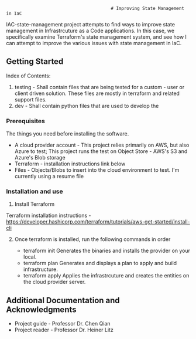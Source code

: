                                             # Improving State Management in IaC

IAC-state-management project attempts to find ways to improve state management in Infrastrcuture as a Code applications. In this case, we specifically examine Terraform's state management system, and see how I can attempt to improve the various issues with state management in IaC.

## Getting Started

Index of Contents:

1. testing - 
    Shall contain files that are being tested for a custom - user or client driven solution.
    These files are mostly in terraform and related support files. 
2. dev - 
    Shall contain python files that are used to develop the 

### Prerequisites

The things you need before installing the software.

* A cloud provider account - This project relies primarily on AWS, but also Azure to test; This project runs the test on Object Store - AWS's S3 and Azure's Blob storage
* Terraform - installation instructions link below
* Files - Objects/Blobs to insert into the cloud environment to test. I'm currently using a resume file

### Installation and use

1. Install Terraform 

Terraform installation instructions - https://developer.hashicorp.com/terraform/tutorials/aws-get-started/install-cli

2. Once terraform is installed, run the following commands in order 

    * terraform init
        Generates the binaries and installs the provider on your local. 
    * terraform plan
        Generates and displays a plan to apply and build infrastructure. 
    * terraform apply
        Applies the infrastrcuture and creates the entities on the cloud provider server.


## Additional Documentation and Acknowledgments

* Project guide - Professor Dr. Chen Qian
* Project reader - Professor Dr. Heiner Litz
